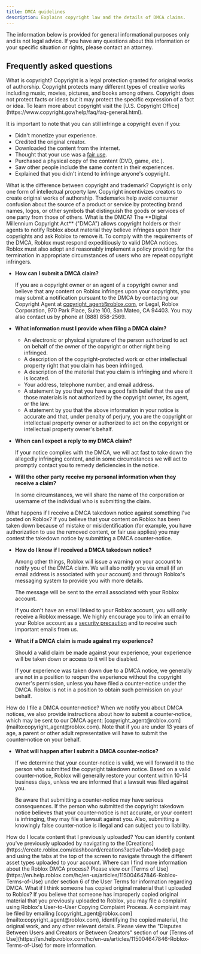 ```yaml
---
title: DMCA guidelines
description: Explains copyright law and the details of DMCA claims.
---
```


<Alert severity="warning">
The information below is provided for general informational purposes only and is not legal advice. If you have any questions about this information or your specific situation or rights, please contact an attorney.
</Alert>

## Frequently asked questions

<BaseAccordion>
<AccordionSummary>
<Typography variant="h6">What is copyright?</Typography>
</AccordionSummary>
<AccordionDetails>
Copyright is a legal protection granted for original works of authorship. Copyright protects many different types of creative works including music, movies, pictures, and books among others. Copyright does not protect facts or ideas but it may protect the specific expression of a fact or idea. To learn more about copyright visit the [U.S. Copyright Office](https://www.copyright.gov/help/faq/faq-general.html).

It is important to note that you can still infringe a copyright even if you:

- Didn't monetize your experience.
- Credited the original creator.
- Downloaded the content from the internet.
- Thought that your use was a [fair use](https://copyright.gov/fair-use/).
- Purchased a physical copy of the content (DVD, game, etc.).
- Saw other people include the same content in their experiences.
- Explained that you didn't intend to infringe anyone's copyright.

</AccordionDetails>
</BaseAccordion>

<BaseAccordion>
<AccordionSummary>
<Typography variant="h6">What is the difference between copyright and trademark?</Typography>
</AccordionSummary>
<AccordionDetails>
Copyright is only one form of intellectual property law. Copyright incentivizes creators to create original works of authorship. Trademarks help avoid consumer confusion about the source of a product or service by protecting brand names, logos, or other symbols that distinguish the goods or services of one party from those of others.
</AccordionDetails>
</BaseAccordion>

<BaseAccordion>
<AccordionSummary>
<Typography variant="h6">What is the DMCA?</Typography>
</AccordionSummary>
<AccordionDetails>
The **Digital Millennium Copyright Act** ("DMCA") allows copyright holders or their agents to notify Roblox about material they believe infringes upon their copyrights and ask Roblox to remove it. To comply with the requirements of the DMCA, Roblox must respond expeditiously to valid DMCA notices. Roblox must also adopt and reasonably implement a policy providing for the termination in appropriate circumstances of users who are repeat copyright infringers.

- **How can I submit a DMCA claim?**

  If you are a copyright owner or an agent of a copyright owner and believe that
  any content on Roblox infringes upon your copyrights, you may submit a
  notification pursuant to the DMCA by contacting our Copyright Agent at
  [copyright_agent@roblox.com](mailto:copyright_agent@roblox.com), or Legal, Roblox Corporation, 970 Park Place, Suite
  100, San Mateo, CA 94403. You may also contact us by phone at (888)&nbsp;858-2569.

- **What information must I provide when filing a DMCA claim?**

  - An electronic or physical signature of the person authorized to act on behalf of the owner of the copyright or other right being infringed.
  - A description of the copyright-protected work or other intellectual property right that you claim has been infringed.
  - A description of the material that you claim is infringing and where it is located.
  - Your address, telephone number, and email address.
  - A statement by you that you have a good faith belief that the use of those materials is not authorized by the copyright owner, its agent, or the law.
  - A statement by you that the above information in your notice is accurate and that, under penalty of perjury, you are the copyright or intellectual property owner or authorized to act on the copyright or intellectual property owner's behalf.

- **When can I expect a reply to my DMCA claim?**

  If your notice complies with the DMCA, we will act fast to take down the allegedly infringing content, and in some circumstances we will act to promptly contact you to remedy deficiencies in the notice.

- **Will the other party receive my personal information when they receive a claim?**

  In some circumstances, we will share the name of the corporation or username of the individual who is submitting the claim.

</AccordionDetails>
</BaseAccordion>

<BaseAccordion>
<AccordionSummary>
<Typography variant="h6">What happens if I receive a DMCA takedown notice against something I've posted on Roblox?</Typography>
</AccordionSummary>
<AccordionDetails>
If you believe that your content on Roblox has been taken down because of mistake or misidentification (for example, you have authorization to use the removed content, or fair use applies) you may contest the takedown notice by submitting a DMCA counter‑notice.

- **How do I know if I received a DMCA takedown notice?**

  Among other things, Roblox will issue a warning on your account to notify you of the DMCA claim. We will also notify you via email (if an email address is associated with your account) and through Roblox's messaging system to provide you with more details.

  The message will be sent to the email associated with your Roblox account.

  If you don't have an email linked to your Roblox account, you will only receive a Roblox message. We highly encourage you to link an email to your Roblox account as a [security precaution](https://en.help.roblox.com/hc/en-us/articles/203313380-Account-Security-Keeping-your-Account-Safe-) and to receive such important emails from us.

- **What if a DMCA claim is made against my experience?**

  Should a valid claim be made against your experience, your experience will be taken down or access to it will be disabled.

  If your experience was taken down due to a DMCA notice, we generally are not in a position to reopen the experience without the copyright owner's permission, unless you have filed a counter‑notice under the DMCA. Roblox is not in a position to obtain such permission on your behalf.

</AccordionDetails>
</BaseAccordion>

<BaseAccordion>
<AccordionSummary>
<Typography variant="h6">How do I file a DMCA counter‑notice?</Typography>
</AccordionSummary>
<AccordionDetails>
When we notify you about DMCA notices, we also provide instructions about how to
submit a counter‑notice, which may be sent to our DMCA agent:
[copyright_agent@roblox.com](mailto:copyright_agent@roblox.com). Note that if you are under 13 years of age, a parent or other adult representative will have to submit the counter‑notice on your behalf.

- **What will happen after I submit a DMCA counter‑notice?**

  If we determine that your counter‑notice is valid, we will forward it to the person who submitted the copyright takedown notice. Based on a valid counter‑notice, Roblox will generally restore your content within 10-14 business days, unless we are informed that a lawsuit was filed against you.

  Be aware that submitting a counter‑notice may have serious consequences. If the person who submitted the copyright takedown notice believes that your counter‑notice is not accurate, or your content is infringing, they may file a lawsuit against you. Also, submitting a knowingly false counter‑notice is illegal and can subject you to liability.

</AccordionDetails>
</BaseAccordion>

<BaseAccordion>
<AccordionSummary>
<Typography variant="h6">How do I locate content that I previously uploaded?</Typography>
</AccordionSummary>
<AccordionDetails>
You can identify content you've previously uploaded by navigating to the [Creations](https://create.roblox.com/dashboard/creations?activeTab=Model) page
and using the tabs at the top of the screen to navigate through the different asset types uploaded to your account.
</AccordionDetails>
</BaseAccordion>

<BaseAccordion>
<AccordionSummary>
<Typography variant="h6">Where can I find more information about the Roblox DMCA process?</Typography>
</AccordionSummary>
<AccordionDetails>
Please view our [Terms of
Use](https://en.help.roblox.com/hc/en-us/articles/115004647846-Roblox-Terms-of-Use) under section&nbsp;6 of the User&nbsp;Terms for information
regarding DMCA.
</AccordionDetails>
</BaseAccordion>

<BaseAccordion>
<AccordionSummary>
<Typography variant="h6">What if I think someone has copied original material that I uploaded to Roblox?</Typography>
</AccordionSummary>
<AccordionDetails>
If you believe that someone has improperly copied original material that you previously uploaded to Roblox, you may file a complaint using Roblox's User-to-User Copying Complaint Process. A complaint may be filed by emailing [copyright_agent@roblox.com](mailto:copyright_agent@roblox.com), identifying the copied material, the original work, and any other relevant details. Please view the "Disputes Between Users and Creators or Between Creators" section of our [Terms of Use](https://en.help.roblox.com/hc/en-us/articles/115004647846-Roblox-Terms-of-Use) for more information.
</AccordionDetails>
</BaseAccordion>
